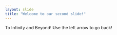 ```yaml
---
layout: slide
title: "Welcome to our second slide!"
---
```

To Infinity and Beyond!
Use the left arrow to go back!
